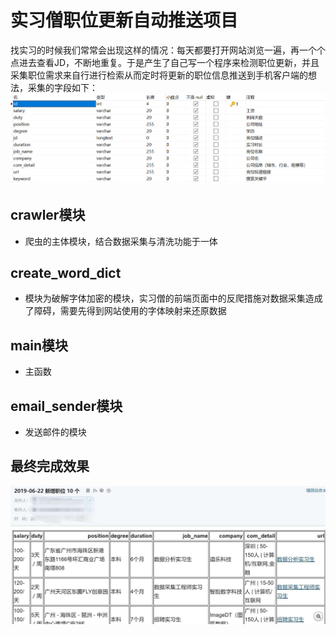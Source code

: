 # 实习僧职位更新自动推送项目
找实习的时候我们常常会出现这样的情况：每天都要打开网站浏览一遍，再一个个点进去查看JD，不断地重复。于是产生了自己写一个程序来检测职位更新，并且采集职位需求来自行进行检索从而定时将更新的职位信息推送到手机客户端的想法，采集的字段如下：
![image](https://github.com/MrhistWhite/shixiseng/blob/master/add_img/shixiseng_discription.png)
## crawler模块
- 爬虫的主体模块，结合数据采集与清洗功能于一体  
## create_word_dict
- 模块为破解字体加密的模块，实习僧的前端页面中的反爬措施对数据采集造成了障碍，需要先得到网站使用的字体映射来还原数据  
## main模块
- 主函数  
## email_sender模块
- 发送邮件的模块  
## 最终完成效果  
![image](https://github.com/MrhistWhite/shixiseng/blob/master/add_img/final.jpg)
